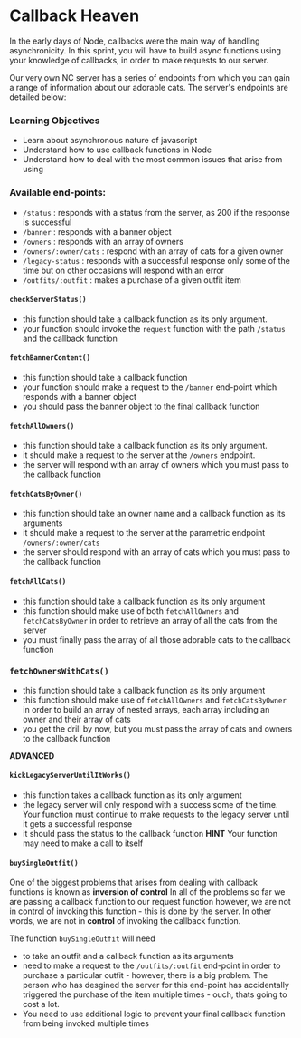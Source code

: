 # Callback Heaven

In the early days of Node, callbacks were the main way of handling asynchronicity.
In this sprint, you will have to build async functions using your knowledge of callbacks, in order to make requests to our server.

Our very own NC server has a series of endpoints from which you can gain a range of information about our adorable cats. 
The server's endpoints are detailed below:

### Learning Objectives

* Learn about asynchronous nature of javascript
* Understand how to use callback functions in Node
* Understand how to deal with the most common issues that arise from using 


### Available end-points: 

* `/status` : responds with a status from the server, as 200 if the response is successful
* `/banner` : responds with a banner object
* `/owners` : responds with an array of owners
* `/owners/:owner/cats` : respond with an array of cats for a given owner
* `/legacy-status` : responds with a successful response only some of the time but on other occasions will respond with an error
* `/outfits/:outfit` : makes a purchase of a given outfit item  


#### `checkServerStatus()`

- this function should take a callback function as its only argument.
- your function should invoke the `request` function with the path `/status` and the callback function

#### `fetchBannerContent()`

- this function should take a callback function
- your function should make a request to the `/banner` end-point which responds with a banner object
- you should pass the banner object to the final callback function

#### `fetchAllOwners()`

- this function should take a callback function as its only argument. 
- it should make a request to the server at the `/owners` endpoint.
- the server will respond with an array of owners which you must pass to the callback function

#### `fetchCatsByOwner()`

- this function should take an owner name and a callback function as its arguments
- it should make a request to the server at the parametric endpoint `/owners/:owner/cats`
- the server should respond with an array of cats which you must pass to the callback function

#### `fetchAllCats()`

- this function should take a callback function as its only argument
- this function should make use of both `fetchAllOwners` and `fetchCatsByOwner` in order to retrieve an array of all the cats from the server
- you must finally pass the array of all those adorable cats to the callback function


### `fetchOwnersWithCats()`

- this function should take a callback function as its only argument
- this function should make use of `fetchAllOwners` and `fetchCatsByOwner` in order to build an 
array of nested arrays, each array including an owner and their array of cats
- you get the drill by now, but you must pass the array of cats and owners to the callback function


**ADVANCED**

#### `kickLegacyServerUntilItWorks()`

- this function takes a callback function as its only argument
- the legacy server will only respond with a success some of the time.
Your function must continue to make requests to the legacy server until it gets a successful response
- it should pass the status to the callback function
**HINT** Your function may need to make a call to itself

#### `buySingleOutfit()`

One of the biggest problems that arises from dealing with callback functions is known as **inversion of control**
In all of the problems so far we are passing a callback function to our request function
however, we are not in control of invoking this function - this is done by the server.
In other words, we are not in **control** of invoking the callback function.

The function `buySingleOutfit` will need
- to take an outfit and a callback function as its arguments
- need to make a request to the `/outfits/:outfit` end-point in order to purchase a particular outfit - 
however, there is a big problem.  The person who has desgined the server for this end-point has accidentally
triggered the purchase of the item multiple times - ouch, thats going to cost a lot.
- You need to use additional logic to prevent your final callback function from being invoked multiple times




